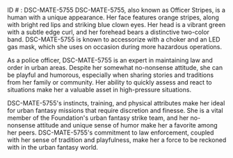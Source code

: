 ID # : DSC-MATE-5755
DSC-MATE-5755, also known as Officer Stripes, is a human with a unique appearance. Her face features orange stripes, along with bright red lips and striking blue clown eyes. Her head is a vibrant green with a subtle edge curl, and her forehead bears a distinctive two-color band. DSC-MATE-5755 is known to accessorize with a choker and an LED gas mask, which she uses on occasion during more hazardous operations.

As a police officer, DSC-MATE-5755 is an expert in maintaining law and order in urban areas. Despite her somewhat no-nonsense attitude, she can be playful and humorous, especially when sharing stories and traditions from her family or community. Her ability to quickly assess and react to situations make her a valuable asset in high-pressure situations.

DSC-MATE-5755's instincts, training, and physical attributes make her ideal for urban fantasy missions that require discretion and finesse. She is a vital member of the Foundation's urban fantasy strike team, and her no-nonsense attitude and unique sense of humor make her a favorite among her peers. DSC-MATE-5755's commitment to law enforcement, coupled with her sense of tradition and playfulness, make her a force to be reckoned with in the urban fantasy world.